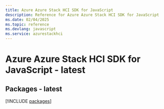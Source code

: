 ```yaml
---
title: Azure Azure Stack HCI SDK for JavaScript
description: Reference for Azure Azure Stack HCI SDK for JavaScript
ms.date: 02/04/2025
ms.topic: reference
ms.devlang: javascript
ms.service: azurestackhci
---
```

# Azure Azure Stack HCI SDK for JavaScript - latest
## Packages - latest
[!INCLUDE [packages](azure-stack-hci-index.md)]
